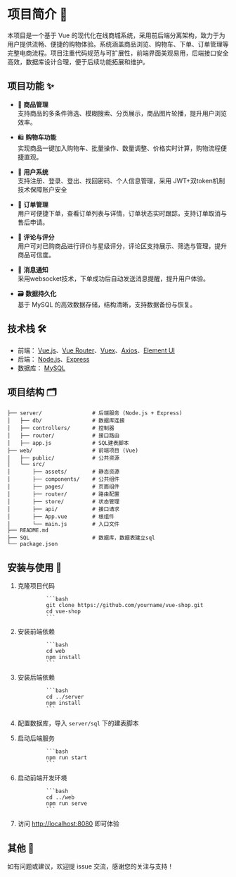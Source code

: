 # 项目简介 🚀

本项目是一个基于 Vue 的现代化在线商城系统，采用前后端分离架构，致力于为用户提供流畅、便捷的购物体验。系统涵盖商品浏览、购物车、下单、订单管理等完整电商流程。项目注重代码规范与可扩展性，前端界面美观易用，后端接口安全高效，数据库设计合理，便于后续功能拓展和维护。

## 项目功能 ✨

- 🛒 **商品管理**  
    支持商品的多条件筛选、模糊搜索、分页展示，商品图片轮播，提升用户浏览效率。

- 🛍️ **购物车功能**  
    实现商品一键加入购物车、批量操作、数量调整、价格实时计算，购物流程便捷直观。

- 👤 **用户系统**  
    支持注册、登录、登出、找回密码、个人信息管理，采用 JWT+双token机制 技术保障账户安全

- 📝 **订单管理**  
    用户可便捷下单，查看订单列表与详情，订单状态实时跟踪，支持订单取消与售后申请。

- 💬 **评论与评分**  
    用户可对已购商品进行评价与星级评分，评论区支持展示、筛选与管理，提升商品可信度。

- 📧 **消息通知**  
    采用websocket技术，下单成功后自动发送消息提醒，提升用户体验。

- 🗃️ **数据持久化**  
    基于 MySQL 的高效数据存储，结构清晰，支持数据备份与恢复。

## 技术栈 🛠️

- 前端： [Vue.js](https://vuejs.org/)、[Vue Router](https://router.vuejs.org/)、[Vuex](https://vuex.vuejs.org/)、[Axios](https://axios-http.com/)、[Element UI](https://element.eleme.io/)
- 后端： [Node.js](https://nodejs.org/)、[Express](https://expressjs.com/zh-cn/)
- 数据库： [MySQL](https://www.mysql.com/)

## 项目结构 🗂️

```
├── server/                # 后端服务 (Node.js + Express)
│   ├── db/                # 数据库连接
│   ├── controllers/       # 控制器
│   ├── router/            # 接口路由
│   ├── app.js             # SQL建表脚本
├── web/                   # 前端项目 (Vue)
│   ├── public/            # 公共资源
│   └── src/
│       ├── assets/        # 静态资源
│       ├── components/    # 公共组件
│       ├── pages/         # 页面组件
│       ├── router/        # 路由配置
│       ├── store/         # 状态管理
│       ├── api/           # 接口请求
│       ├── App.vue        # 根组件
│       └── main.js        # 入口文件
├── README.md
├── SQL                    # 数据库，数据表建立sql
└── package.json
```

## 安装与使用 🏁

1. 克隆项目代码

                ```bash
                git clone https://github.com/yourname/vue-shop.git
                cd vue-shop
                ```

2. 安装前端依赖

                ```bash
                cd web
                npm install
                ```

3. 安装后端依赖

                ```bash
                cd ../server
                npm install
                ```

4. 配置数据库，导入 `server/sql` 下的建表脚本

5. 启动后端服务

                ```bash
                npm run start
                ```

6. 启动前端开发环境

                ```bash
                cd ../web
                npm run serve
                ```

7. 访问 [http://localhost:8080](http://localhost:8080) 即可体验

## 其他 🙋

如有问题或建议，欢迎提 issue 交流，感谢您的关注与支持！